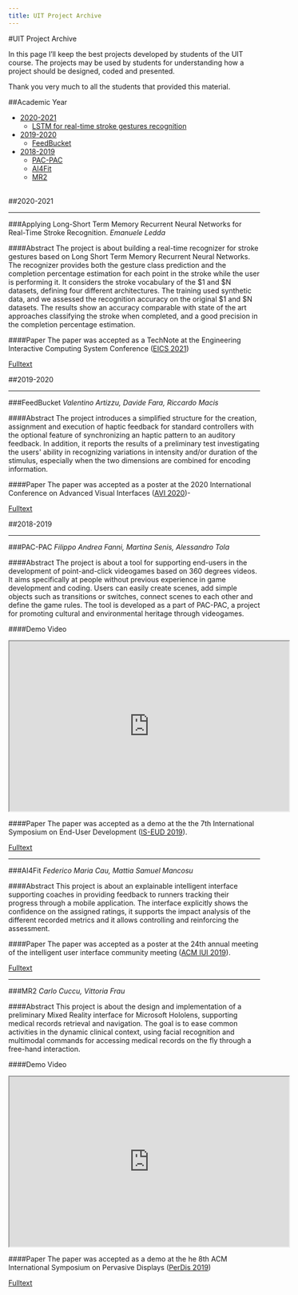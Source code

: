 ```yaml
---
title: UIT Project Archive
---
```

#UIT Project Archive

In this page I’ll keep the best projects developed by students of the 
UIT course. The projects may be used by students for understanding how 
a project should be designed, coded and presented.

Thank you very much to all the students that provided this material.


##Academic Year
* [2020-2021](#2020)
    * [LSTM for real-time stroke gestures recognition](#lstm)
* [2019-2020](#2019)
    * [FeedBucket](#feedbucket)
* [2018-2019](#2018)
    * [PAC-PAC](#pac-pac)
    * [AI4Fit](#ai4fit)
    * [MR2](#mr2)
      
<a id="2020"></a>   
##2020-2021

<a id="lstm"></a>
<hr>

###Applying Long-Short Term Memory Recurrent Neural Networks for Real-Time Stroke Recognition.
*Emanuele Ledda*

####Abstract
The project is about building a real-time recognizer for stroke gestures based on Long Short Term Memory Recurrent Neural Networks. The recognizer provides both the gesture class prediction and the completion percentage estimation for each point in the stroke while the user is performing it. It considers the stroke vocabulary of the $1 and $N datasets, defining four different architectures. The training used synthetic data, and we assessed the recognition accuracy on the original $1 and $N datasets. The results show an accuracy comparable with state of the art approaches classifying the stroke when completed, and a good precision in the completion percentage estimation.

####Paper 
The paper was accepted as a TechNote at the Engineering Interactive Computing System Conference ([EICS 2021](https://eics.acm.org/eics2021/))

[Fulltext](2020/eics2021_technote.pdf)

<a id="2019"></a>

##2019-2020

<a id="feedbucket"></a>
<hr>

###FeedBucket
*Valentino Artizzu, Davide Fara, Riccardo Macis*

####Abstract
The project introduces a simplified structure for the creation, 
assignment and execution of haptic feedback for standard controllers 
with the optional feature of synchronizing an haptic pattern to an 
auditory feedback. In addition, it reports the results of a preliminary 
test investigating the users' ability in recognizing variations in 
intensity and/or duration of the stimulus, especially when the two 
dimensions are combined for encoding information.

####Paper
The paper was accepted as a poster at the 2020 International Conference on 
Advanced Visual Interfaces ([AVI 2020](https://sites.google.com/unisa.it/avi2020/home))-

[Fulltext](2019/feedbucket-avi-v1.pdf)

<a id="2018"></a>

##2018-2019

<a id="pac-pac"></a>
<hr>

###PAC-PAC
*Filippo Andrea Fanni, Martina Senis, Alessandro Tola*

####Abstract
The project is about a tool for supporting end-users in the development of 
point-and-click videogames based on 360 degrees videos. It aims specifically at 
people without previous experience in game development and coding. 
Users can easily create scenes, add simple objects such as transitions or 
switches, connect scenes to each other and define the game rules. 
The tool is developed as a part of PAC-PAC, a project for promoting 
cultural and environmental heritage through videogames.

####Demo Video
<iframe width="560" height="340" src="https://www.youtube.com/embed/P13c1-kIt-g"></iframe>

####Paper
The paper was accepted as a demo at the the 7th International Symposium on End-User Development 
([IS-EUD 2019](https://sites.google.com/site/iseud2019/)). 

[Fulltext](2018/is-eud-demo-2019.pdf)

<a id="ai4fit"></a>
<hr>

###AI4Fit
*Federico Maria Cau, Mattia Samuel Mancosu*

####Abstract
This project is about an explainable intelligent interface supporting 
coaches in providing feedback to runners tracking their progress 
through a mobile application. The interface explicitly shows the 
confidence on the assigned ratings, it supports the impact analysis 
of the different recorded metrics and it allows controlling and reinforcing 
the assessment.

####Paper
The paper was accepted as a poster at the 24th annual meeting of the intelligent
user interface community meeting ([ACM IUI 2019](https://iui.acm.org/2019/)).

[Fulltext](2018/ai4fit-iui-paper.pdf)

<a id="mr2"></a>
<hr>

###MR2
*Carlo Cuccu, Vittoria Frau*

####Abstract
This project is about the design and implementation of a preliminary 
Mixed Reality interface for Microsoft Hololens, supporting medical 
records retrieval and navigation. The goal is to ease common activities 
in the dynamic clinical context, using facial recognition and multimodal 
commands for accessing medical records on the fly through a free-hand 
interaction.

####Demo Video
<iframe width="560" height="340" src="https://www.youtube.com/embed/s4U7GuC1a-o"></iframe>

####Paper
The paper was accepted as a demo at the he 8th ACM International Symposium on 
Pervasive Displays ([PerDis 2019](http://pervasivedisplays.org/2019/)) 

[Fulltext](2018/UIT_MR2.pdf)





